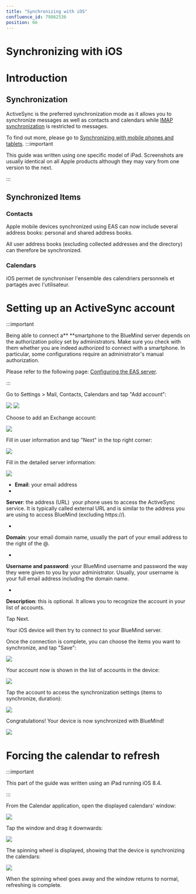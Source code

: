 ```yaml
---
title: "Synchronizing with iOS"
confluence_id: 79862536
position: 66
---
```

# Synchronizing with iOS


# Introduction

## Synchronization

ActiveSync is the preferred synchronization mode as it allows you to synchronize messages as well as contacts and calendars while [IMAP synchronization](/Guide_de_l_utilisateur/Configuration_des_périphériques_mobiles/Synchronisation_avec_iOS/Synchronisation_IMAP_avec_iOS/) is restricted to messages.

To find out more, please go to [Synchronizing with mobile phones and tablets](/Guide_de_l_utilisateur/Configuration_des_périphériques_mobiles/).
:::important

This guide was written using one specific model of iPad. Screenshots are usually identical on all Apple products although they may vary from one version to the next.

:::


## Synchronized Items

### Contacts

Apple mobile devices synchronized using EAS can now include several address books: personal and shared address books.

All user address books (excluding collected addresses and the directory) can therefore be synchronized.

### Calendars

iOS permet de synchroniser l'ensemble des calendriers personnels et partagés avec l'utilisateur.

# Setting up an ActiveSync account
:::important

Being able to connect a** **smartphone to the BlueMind server depends on the authorization policy set by administrators. Make sure you check with them whether you are indeed authorized to connect with a smartphone. In particular, some configurations require an administrator's manual authorization.

Please refer to the following page: [Configuring the EAS server](/Guide_de_l_administrateur/BlueMind_et_mobilité/Configuration_du_serveur_EAS/).

:::

Go to Settings > Mail, Contacts, Calendars and tap "Add account":

![](../../../attachments/79862536/79862564.png) ![](../../../attachments/79862536/79862562.png)

Choose to add an Exchange account:

![](../../../attachments/79862536/79862560.png)

Fill in user information and tap "Next" in the top right corner:

![](../../../attachments/79862536/79862558.png)

Fill in the detailed server information:

![](../../../attachments/79862536/79862556.png)

- **Email**: your email address
- 
**Server**: the address (URL)  your phone uses to access the ActiveSync service. It is typically called external URL and is similar to the address you are using to access BlueMind (excluding https://).

- 
**Domain**: your email domain name, usually the part of your email address to the right of the @.

- 
**Username and password**: your BlueMind username and password the way they were given to you by your administrator. Usually, your username is your full email address including the domain name.

- 
**Description**: this is optional. It allows you to recognize the account in your list of accounts.


Tap Next.

Your iOS device will then try to connect to your BlueMind server.

Once the connection is complete, you can choose the items you want to synchronize, and tap "Save":

![](../../../attachments/79862536/79862554.png)

Your account now is shown in the list of accounts in the device:

![](../../../attachments/79862536/79862552.png)

Tap the account to access the synchronization settings (items to synchronize, duration):

![](../../../attachments/79862536/79862550.png)

Congratulations! Your device is now synchronized with BlueMind!

![](../../../attachments/79862536/79862548.png)

# Forcing the calendar to refresh
:::important

This part of the guide was written using an iPad running iOS 8.4.

:::

From the Calendar application, open the displayed calendars' window:

![](../../../attachments/79862536/79862541.png)

Tap the window and drag it downwards:

![](../../../attachments/79862536/79862539.png)

The spinning wheel is displayed, showing that the device is synchronizing the calendars:

![](../../../attachments/79862536/79862537.png)

When the spinning wheel goes away and the window returns to normal, refreshing is complete.


